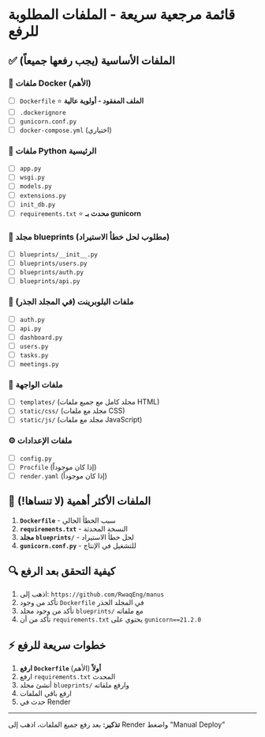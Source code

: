 # قائمة مرجعية سريعة - الملفات المطلوبة للرفع

## ✅ الملفات الأساسية (يجب رفعها جميعاً)

### 🐳 ملفات Docker (الأهم)
- [ ] `Dockerfile` ⭐ **الملف المفقود - أولوية عالية**
- [ ] `.dockerignore`
- [ ] `gunicorn.conf.py`
- [ ] `docker-compose.yml` (اختياري)

### 🐍 ملفات Python الرئيسية
- [ ] `app.py`
- [ ] `wsgi.py`
- [ ] `models.py`
- [ ] `extensions.py`
- [ ] `init_db.py`
- [ ] `requirements.txt` ⭐ **محدث بـ gunicorn**

### 📁 مجلد blueprints (مطلوب لحل خطأ الاستيراد)
- [ ] `blueprints/__init__.py`
- [ ] `blueprints/users.py`
- [ ] `blueprints/auth.py`
- [ ] `blueprints/api.py`

### 🔗 ملفات البلوبرينت (في المجلد الجذر)
- [ ] `auth.py`
- [ ] `api.py`
- [ ] `dashboard.py`
- [ ] `users.py`
- [ ] `tasks.py`
- [ ] `meetings.py`

### 🎨 ملفات الواجهة
- [ ] `templates/` (مجلد كامل مع جميع ملفات HTML)
- [ ] `static/css/` (مجلد مع ملفات CSS)
- [ ] `static/js/` (مجلد مع ملفات JavaScript)

### ⚙️ ملفات الإعدادات
- [ ] `config.py`
- [ ] `Procfile` (إذا كان موجوداً)
- [ ] `render.yaml` (إذا كان موجوداً)

## 🚨 الملفات الأكثر أهمية (لا تنساها!)

1. **`Dockerfile`** - سبب الخطأ الحالي
2. **`requirements.txt`** - النسخة المحدثة
3. **مجلد `blueprints/`** - لحل خطأ الاستيراد
4. **`gunicorn.conf.py`** - للتشغيل في الإنتاج

## 🔍 كيفية التحقق بعد الرفع

1. اذهب إلى: `https://github.com/RwaqEng/manus`
2. تأكد من وجود `Dockerfile` في المجلد الجذر
3. تأكد من وجود مجلد `blueprints/` مع ملفاته
4. تأكد من أن `requirements.txt` يحتوي على `gunicorn==21.2.0`

## ⚡ خطوات سريعة للرفع

1. **ارفع `Dockerfile` أولاً** (الأهم)
2. ارفع `requirements.txt` المحدث
3. أنشئ مجلد `blueprints/` وارفع ملفاته
4. ارفع باقي الملفات
5. حدث في Render

---
**تذكير:** بعد رفع جميع الملفات، اذهب إلى Render واضغط "Manual Deploy"

